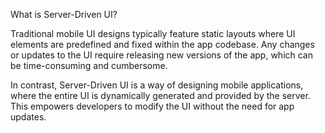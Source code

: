 What is Server-Driven UI?

Traditional mobile UI designs typically feature static layouts where UI elements are predefined and fixed within the app codebase. Any changes or updates to the UI require releasing new versions of the app, which can be time-consuming and cumbersome.

In contrast, Server-Driven UI is a way of designing mobile applications, where the entire UI is dynamically generated and provided by the server. This empowers developers to modify the UI without the need for app updates.
